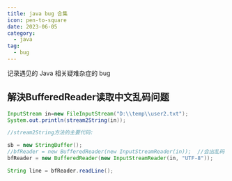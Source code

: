 ```yaml
---
title: java bug 合集
icon: pen-to-square
date: 2023-06-05
category:
  - java
tag:
  - bug
---
```


记录遇见的 Java 相关疑难杂症的 bug

<!-- more -->



## 解決BufferedReader读取中文乱码问题
```java
InputStream in=new FileInputStream("D:\\temp\\user2.txt");
System.out.println(stream2String(in));

//stream2String方法的主要代码:

sb = new StringBuffer();
//bfReader = new BufferedReader(new InputStreamReader(in));  //会出乱码
bfReader = new BufferedReader(new InputStreamReader(in, "UTF-8"));

String line = bfReader.readLine();
```